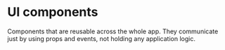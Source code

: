 # UI components

Components that are reusable across the whole app.
They communicate just by using props and events, not holding any application logic.
